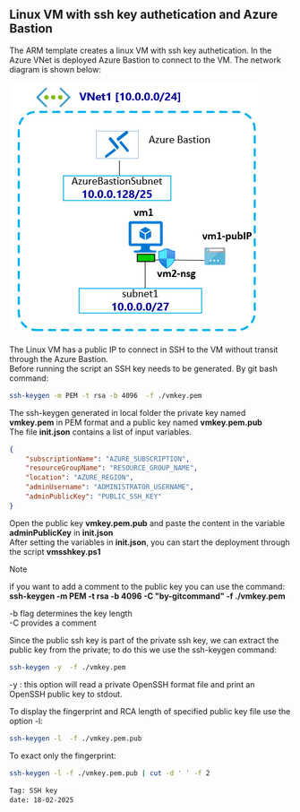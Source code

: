 <properties
pageTitle= 'Linux VM with ssh key authetication and Azure Bastion'
description= "Linux VM with ssh key authetication and Azure Bastion"
documentationcenter: na
services="Azure LinuxVM, SSH KEY"
documentationCenter="[gitub](https://github.com/fabferri)"
authors="fabferri"
editor="fabferri"/>

<tags
   ms.service="configuration-Example-Azure"
   ms.devlang="na"
   ms.topic="Azure networking"
   ms.tgt_pltfrm="Azure"
   ms.workload="Azure LinuxVM with SSH key, Azure Bastion"
   ms.date="18/01/2025"
   ms.author="fabferri" />

## Linux VM with ssh key authetication and Azure Bastion

The ARM template creates a linux VM with ssh key authetication. In the Azure VNet is deployed Azure Bastion to connect to the VM. The network diagram is shown below: 

[![1]][1]

The  Linux VM has a public IP to connect in SSH to the VM without transit through the Azure Bastion. <br>
Before running the script an SSH key needs to be generated. By git bash command:
```bash
ssh-keygen -m PEM -t rsa -b 4096  -f ./vmkey.pem
```
The ssh-keygen generated in local folder the private key named **vmkey.pem** in PEM format and a public key named **vmkey.pem.pub** <br>
The file **init.json** contains a list of input variables. <br>
```json
{
    "subscriptionName": "AZURE_SUBSCRIPTION",
    "resourceGroupName": "RESOURCE_GROUP_NAME",
    "location": "AZURE_REGION",
    "adminUsername": "ADMINISTRATOR_USERNAME",
    "adminPublicKey": "PUBLIC_SSH_KEY"
}
```

Open the public key **vmkey.pem.pub** and paste the content in the variable **adminPublicKey** in **init.json**<br>
After setting the variables in **init.json**, you can start the deployment through the script **vmsshkey.ps1**


> [!NOTE]
>
> if you want to add a comment to the public key you can use the command: <br>
> <b>ssh-keygen -m PEM -t rsa -b 4096 -C "by-gitcommand" -f ./vmkey.pem</b> <br>
>
> -b flag determines the key length <br> 
> -C provides a comment <br>
>

Since the public ssh key is part of the private ssh key, we can extract the public key from the private; to do this we use the ssh-keygen command:
```bash
ssh-keygen -y  -f ./vmkey.pem
```
-y : this option will read a private OpenSSH format file and print an OpenSSH public key to stdout. <br>

To display the fingerprint and RCA length of specified public key file use the option -l: 
```bash
ssh-keygen -l  -f ./vmkey.pem.pub
```

To exact only the fingerprint:
```bash
ssh-keygen -l -f ./vmkey.pem.pub | cut -d ' ' -f 2
```

`Tag: SSH key` <br>
`date: 18-02-2025`

<!--Image References-->

[1]: ./media/network-diagram.png "network diagram"

<!--Link References-->

